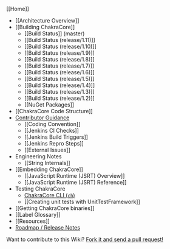 [[Home]]

* [[Architecture Overview]]
* [[Building ChakraCore]]
  * [[Build Status]] (master)
  * [[Build Status (release/1.11)]]
  * [[Build Status (release/1.10)]]
  * [[Build Status (release/1.9)]]
  * [[Build Status (release/1.8)]]
  * [[Build Status (release/1.7)]]
  * [[Build Status (release/1.6)]]
  * [[Build Status (release/1.5)]]
  * [[Build Status (release/1.4)]]
  * [[Build Status (release/1.3)]]
  * [[Build Status (release/1.2)]]
  * [[NuGet Packages]]
* [[ChakraCore Code Structure]] 
* [Contributor Guidance](https://github.com/Microsoft/ChakraCore/blob/master/CONTRIBUTING.md)
  * [[Coding Convention]]
  * [[Jenkins CI Checks]]
  * [[Jenkins Build Triggers]]
  * [[Jenkins Repro Steps]]
  * [[External Issues]]
* Engineering Notes
  * [[String Internals]]
* [[Embedding ChakraCore]]
  * [[JavaScript Runtime (JSRT) Overview]]
  * [[JavaScript Runtime (JSRT) Reference]]
* Testing ChakraCore
  * [ChakraCore CLI (`ch`)](https://github.com/Microsoft/ChakraCore/wiki/ch-cli)
  * [[Creating unit tests with UnitTestFramework]]
* [[Getting ChakraCore binaries]]
* [[Label Glossary]]
* [[Resources]]
* [Roadmap / Release Notes](https://github.com/Microsoft/ChakraCore/wiki/Roadmap)

Want to contribute to this Wiki? [Fork it and send a pull request!](https://github.com/Microsoft/ChakraCore-wiki)
